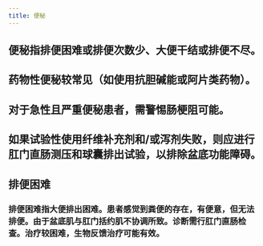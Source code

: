 ```yaml
---
title: 便秘
---
```


## 便秘指排便困难或排便次数少、大便干结或排便不尽。

## 药物性便秘较常见（如使用抗胆碱能或阿片类药物）。

## 对于急性且严重便秘患者，需警惕肠梗阻可能。

## 如果试验性使用纤维补充剂和/或泻剂失败，则应进行肛门直肠测压和球囊排出试验，以排除盆底功能障碍。

## 排便困难
### 排便困难指大便排出困难。患者感觉到粪便的存在，有便意，但无法排便。由于盆底肌与肛门括约肌不协调所致。诊断需行肛门直肠检查。治疗较困难，生物反馈治疗可能有效。
